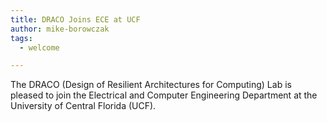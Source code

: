 ```yaml
---
title: DRACO Joins ECE at UCF
author: mike-borowczak
tags:
  - welcome

---
```


The DRACO (Design of Resilient Architectures for Computing) Lab is pleased to join the Electrical and Computer Engineering Department at the University of Central Florida (UCF).  